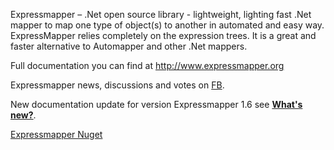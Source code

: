 Expressmapper – .Net open source library - lightweight, lighting fast .Net mapper to map one type of object(s) to another in automated and easy way. ExpressMapper relies completely on the expression trees. It is a great and faster alternative to Automapper and other .Net mappers.

Full documentation you can find at <a href="http://www.expressmapper.org">http://www.expressmapper.org</a>

Expressmapper news, discussions and votes on <a href="https://www.facebook.com/expressmapper/">FB</a>.

New documentation update for version Expressmapper 1.6 see <a href="http://www.expressmapper.org/#plans"><strong>What's new?</strong></a>.

<a href="https://www.nuget.org/packages/Expressmapper" target="_blank">Expressmapper Nuget</a>
